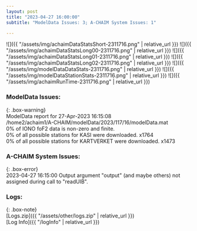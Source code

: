 ```yaml
---
layout: post
title: "2023-04-27 16:00:00"
subtitle: "ModelData Issues: 3; A-CHAIM System Issues: 1"

---
```


![]({{ "/assets/img/achaimDataStatsShort-2311716.png" | relative_url }})
![]({{ "/assets/img/achaimDataStatsLong00-2311716.png" | relative_url }})
![]({{ "/assets/img/achaimDataStatsLong01-2311716.png" | relative_url }})
![]({{ "/assets/img/achaimDataStatsLong02-2311716.png" | relative_url }})
![]({{ "/assets/img/modelDataDataStats-2311716.png" | relative_url }})
![]({{ "/assets/img/modelDataStationStats-2311716.png" | relative_url }})
![]({{ "/assets/img/achaimRunTime-2311716.png" | relative_url }})


### ModelData Issues:  
  
{: .box-warning}  
 ModelData report for 27-Apr-2023 16:15:08   
 /home2/achaim1/A-CHAIM/modelData/2023/117/16/modelData.mat   
 0% of IONO foF2 data is non-zero and finite.   
 0% of all possible stations for KASI were downloaded. x1764   
 0% of all possible stations for KARTVERKET were downloaded. x1473   
  
### A-CHAIM System Issues:  
  
{: .box-error}  
2023-04-27 16:15:00 Output argument "output" (and maybe others) not assigned during call to "readUIB".  

### Logs:  
  
{: .box-note}  
[Logs.zip]({{ "/assets/other/logs.zip" | relative_url }})  
[Log Info]({{ "/logInfo" | relative_url }})  
